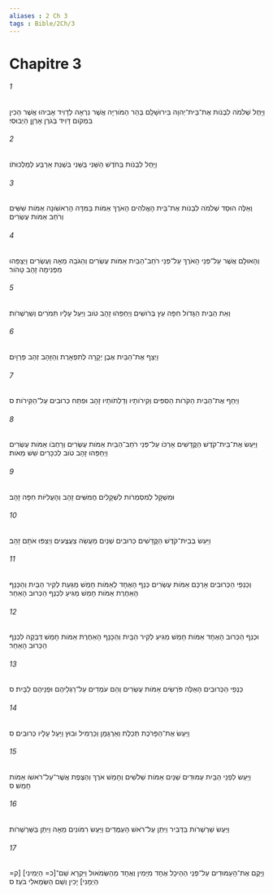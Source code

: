 ```yaml
---
aliases : 2 Ch 3
tags : Bible/2Ch/3
---
```


# Chapitre 3

###### 1
וַיָּחֶל שְׁלֹמֹה לִבְנֹות אֶת־בֵּית־יְהוָה בִּירוּשָׁלִַם בְּהַר הַמֹּורִיָּה אֲשֶׁר נִרְאָה לְדָוִיד אָבִיהוּ אֲשֶׁר הֵכִין בִּמְקֹום דָּוִיד בְּגֹרֶן אָרְןָן הַיְבוּסִי׃
###### 2
וַיָּחֶל לִבְנֹות בַּחֹדֶשׁ הַשֵּׁנִי בַּשֵּׁנִי בִּשְׁנַת אַרְבַּע לְמַלְכוּתֹו׃
###### 3
וְאֵלֶּה הוּסַד שְׁלֹמֹה לִבְנֹות אֶת־בֵּית הָאֱלֹהִים הָאֹרֶךְ אַמֹּות בַּמִּדָּה הָרִאשֹׁונָה אַמֹּות שִׁשִּׁים וְרֹחַב אַמֹּות עֶשְׂרִים׃
###### 4
וְהָאוּלָם אֲשֶׁר עַל־פְּנֵי הָאֹרֶךְ עַל־פְּנֵי רֹחַב־הַבַּיִת אַמֹּות עֶשְׂרִים וְהַגֹּבַהּ מֵאָה וְעֶשְׂרִים וַיְצַפֵּהוּ מִפְּנִימָה זָהָב טָהֹור׃
###### 5
וְאֵת הַבַּיִת הַגָּדֹול חִפָּה עֵץ בְּרֹושִׁים וַיְחַפֵּהוּ זָהָב טֹוב וַיַּעַל עָלָיו תִּמֹרִים וְשַׁרְשְׁרֹות׃
###### 6
וַיְצַף אֶת־הַבַּיִת אֶבֶן יְקָרָה לְתִפְאָרֶת וְהַזָּהָב זְהַב פַּרְוָיִם׃
###### 7
וַיְחַף אֶת־הַבַּיִת הַקֹּרֹות הַסִּפִּים וְקִירֹותָיו וְדַלְתֹותָיו זָהָב וּפִתַּח כְּרוּבִים עַל־הַקִּירֹות׃ ס
###### 8
וַיַּעַשׂ אֶת־בֵּית־קֹדֶשׁ הַקֳּדָשִׁים אָרְכֹּו עַל־פְּנֵי רֹחַב־הַבַּיִת אַמֹּות עֶשְׂרִים וְרָחְבֹּו אַמֹּות עֶשְׂרִים וַיְחַפֵּהוּ זָהָב טֹוב לְכִכָּרִים שֵׁשׁ מֵאֹות׃
###### 9
וּמִשְׁקָל לְמִסְמְרֹות לִשְׁקָלִים חֲמִשִּׁים זָהָב וְהָעֲלִיֹּות חִפָּה זָהָב׃
###### 10
וַיַּעַשׂ בְּבֵית־קֹדֶשׁ הַקֳּדָשִׁים כְּרוּבִים שְׁנַיִם מַעֲשֵׂה צַעֲצֻעִים וַיְצַפּוּ אֹתָם זָהָב׃
###### 11
וְכַנְפֵי הַכְּרוּבִים אָרְכָּם אַמֹּות עֶשְׂרִים כְּנַף הָאֶחָד לְאַמֹּות חָמֵשׁ מַגַּעַת לְקִיר הַבַּיִת וְהַכָּנָף הָאַחֶרֶת אַמֹּות חָמֵשׁ מַגִּיעַ לִכְנַף הַכְּרוּב הָאַחֵר׃
###### 12
וּכְנַף הַכְּרוּב הָאֶחָד אַמֹּות חָמֵשׁ מַגִּיעַ לְקִיר הַבָּיִת וְהַכָּנָף הָאַחֶרֶת אַמֹּות חָמֵשׁ דְּבֵקָה לִכְנַף הַכְּרוּב הָאַחֵר׃
###### 13
כַּנְפֵי הַכְּרוּבִים הָאֵלֶּה פֹּרְשִׂים אַמֹּות עֶשְׂרִים וְהֵם עֹמְדִים עַל־רַגְלֵיהֶם וּפְנֵיהֶם לַבָּיִת׃ ס
###### 14
וַיַּעַשׂ אֶת־הַפָּרֹכֶת תְּכֵלֶת וְאַרְגָּמָן וְכַרְמִיל וּבוּץ וַיַּעַל עָלָיו כְּרוּבִים׃ ס
###### 15
וַיַּעַשׂ לִפְנֵי הַבַּיִת עַמּוּדִים שְׁנַיִם אַמֹּות שְׁלֹשִׁים וְחָמֵשׁ אֹרֶךְ וְהַצֶּפֶת אֲשֶׁר־עַל־רֹאשֹׁו אַמֹּות חָמֵשׁ׃ ס
###### 16
וַיַּעַשׂ שַׁרְשְׁרֹות בַּדְּבִיר וַיִּתֵּן עַל־רֹאשׁ הָעַמֻּדִים וַיַּעַשׂ רִמֹּונִים מֵאָה וַיִּתֵּן בַּשַּׁרְשְׁרֹות׃
###### 17
וַיָּקֶם אֶת־הָעַמּוּדִים עַל־פְּנֵי הַהֵיכָל אֶחָד מִיָּמִין וְאֶחָד מֵהַשְּׂמֹאול וַיִּקְרָא שֵׁם־[כ= הַיְמִינִי] [ק= הַיְמָנִי] יָכִין וְשֵׁם הַשְּׂמָאלִי בֹּעַז׃ ס
